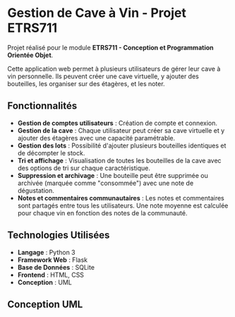 # Gestion de Cave à Vin - Projet ETRS711

Projet réalisé pour le module **ETRS711 - Conception et Programmation Orientée Objet**.

Cette application web permet à plusieurs utilisateurs de gérer leur cave à vin personnelle. Ils peuvent créer une cave virtuelle, y ajouter des bouteilles, les organiser sur des étagères, et les noter.

## Fonctionnalités

* **Gestion de comptes utilisateurs** : Création de compte et connexion.
* **Gestion de la cave** : Chaque utilisateur peut créer sa cave virtuelle et y ajouter des étagères avec une capacité paramétrable.
* **Gestion des lots** : Possibilité d'ajouter plusieurs bouteilles identiques et de décompter le stock.
* **Tri et affichage** : Visualisation de toutes les bouteilles de la cave avec des options de tri sur chaque caractéristique.
* **Suppression et archivage** : Une bouteille peut être supprimée ou archivée (marquée comme "consommée") avec une note de dégustation.
* **Notes et commentaires communautaires** : Les notes et commentaires sont partagés entre tous les utilisateurs. Une note moyenne est calculée pour chaque vin en fonction des notes de la communauté.

## Technologies Utilisées

* **Langage** : Python 3
* **Framework Web** : Flask
* **Base de Données** : SQLite
* **Frontend** : HTML, CSS
* **Conception** : UML

## Conception UML

